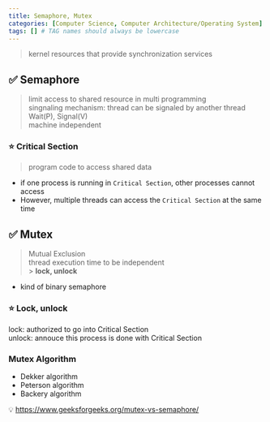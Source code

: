 ```yaml
---
title: Semaphore, Mutex
categories: [Computer Science, Computer Architecture/Operating System]
tags: [] # TAG names should always be lowercase
---
```


> kernel resources that provide synchronization services <br>

## ✅ Semaphore

> limit access to shared resource in multi programming <br>
> singnaling mechanism: thread can be signaled by another thread <br>
> Wait(P), Signal(V) <br>
> machine independent <br>

### ⭐️ Critical Section

> program code to access shared data <br>

- if one process is running in `Critical Section`, other processes cannot access
- However, multiple threads can access the `Critical Section` at the same time

## ✅ Mutex

> Mutual Exclusion <br>
> thread execution time to be independent <br> > **lock, unlock** <br>

- kind of binary semaphore

### ⭐️ Lock, unlock

lock: authorized to go into Critical Section <br>
unlock: annouce this process is done with Critical Section <br>

### Mutex Algorithm

- Dekker algorithm
- Peterson algorithm
- Backery algorithm

💡 <https://www.geeksforgeeks.org/mutex-vs-semaphore/> <br>
